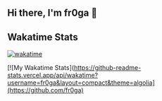 <!--START_SECTION:waka-->
<!--END_SECTION:waka-->

## Hi there, I'm fr0ga 👋

## Wakatime Stats

  [![wakatime](https://wakatime.com/badge/user/979960ca-ccb8-46f5-a770-eb59e56b893c.svg)](https://wakatime.com/@979960ca-ccb8-46f5-a770-eb59e56b893c)

  [![My Wakatime Stats](https://github-readme-stats.vercel.app/api/wakatime?username=fr0ga&layout=compact&theme=algolia](https://github.com/fr0ga)

<!--
**fr0ga/fr0ga** is a ✨ _special_ ✨ repository because its `README.md` (this file) appears on your GitHub profile.

Here are some ideas to get you started:

- 🔭 I’m currently working on ...
- 🌱 I’m currently learning ...
- 👯 I’m looking to collaborate on ...
- 🤔 I’m looking for help with ...
- 💬 Ask me about ...
- 📫 How to reach me: ...
- 😄 Pronouns: ...
- ⚡ Fun fact: ...
-->
